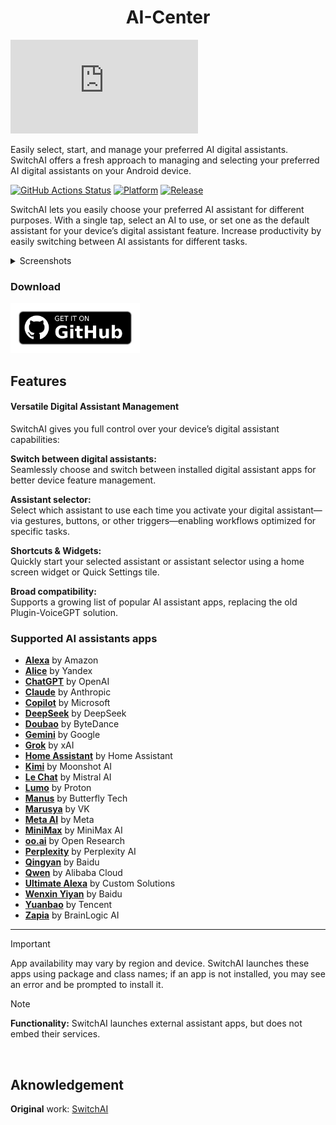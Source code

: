 <div align="center">

# AI-Center

</div>

![Screenshot](https://raw.githubusercontent.com/Sergey842248/AI-Center/main/app/src/main/res/mipmap-anydpi/ic_launcher.xml)


Easily select, start, and manage your preferred AI digital assistants. SwitchAI offers a fresh approach to managing and selecting your preferred AI digital assistants on your Android device.

[![GitHub Actions Status](https://img.shields.io/github/actions/workflow/status/Sergey842248/AI-Center/.github%2Fworkflows%2Fandroid.yml?style=for-the-badge&logo=github-actions&labelColor=21262D&color=3FB950)](https://github.com/Sergey842248/AI-Center/actions)
[![Platform](https://img.shields.io/badge/android-platform?style=for-the-badge&label=platform&labelColor=21262d&color=6e7681)](https://www.android.com)
[![Release](https://img.shields.io/github/v/release/Sergey842248/AI-Center?display_name=tag&style=for-the-badge&logo=github&labelColor=21262d&color=1f6feb)](https://github.com/WSTxda/SwitchAI/releases/latest)

SwitchAI lets you easily choose your preferred AI assistant for different purposes. With a single tap, select an AI to use, or set one as the default assistant for your device’s digital assistant feature. Increase productivity by easily switching between AI assistants for different tasks.

<details>
  <summary>Screenshots</summary>

![Screenshot](https://raw.githubusercontent.com/Sergey842248/AI-Center/main/images/Icon.png)

</details>

### Download

[<img src="https://raw.githubusercontent.com/Sergey842248/AI-Center/refs/heads/main/images/get-it-on-github.png"
	  alt='Get it on GitHub'
	  height="80">](https://github.com/Sergey842248/AI-Center/releases/latest)

## Features

#### Versatile Digital Assistant Management  
SwitchAI gives you full control over your device’s digital assistant capabilities:

**Switch between digital assistants:**  
Seamlessly choose and switch between installed digital assistant apps for better device feature management.

**Assistant selector:**  
Select which assistant to use each time you activate your digital assistant—via gestures, buttons, or other triggers—enabling workflows optimized for specific tasks.

**Shortcuts & Widgets:**  
Quickly start your selected assistant or assistant selector using a home screen widget or Quick Settings tile.

**Broad compatibility:**  
Supports a growing list of popular AI assistant apps, replacing the old Plugin-VoiceGPT solution.

### Supported AI assistants apps

*   **[Alexa](https://play.google.com/store/apps/details?id=com.amazon.dee.app)** by Amazon
*   **[Alice](https://play.google.com/store/apps/details?id=com.yandex.aliceapp)** by Yandex
*   **[ChatGPT](https://play.google.com/store/apps/details?id=com.openai.chatgpt)** by OpenAI
*   **[Claude](https://play.google.com/store/apps/details?id=com.anthropic.claude)** by Anthropic
*   **[Copilot](https://play.google.com/store/apps/details?id=com.microsoft.copilot)** by Microsoft
*   **[DeepSeek](https://play.google.com/store/apps/details?id=com.deepseek.chat)** by DeepSeek
*   **[Doubao](https://play.google.com/store/apps/details?id=com.larus.nova)** by ByteDance
*   **[Gemini](https://play.google.com/store/apps/details?id=com.google.android.apps.bard)** by Google
*   **[Grok](https://play.google.com/store/apps/details?id=ai.x.grok)** by xAI
*   **[Home Assistant](https://play.google.com/store/apps/details?id=io.homeassistant.companion.android)** by Home Assistant
*   **[Kimi](https://play.google.com/store/apps/details?id=com.moonshot.kimichat)** by Moonshot AI
*   **[Le Chat](https://play.google.com/store/apps/details?id=ai.mistral.chat)** by Mistral AI
*   **[Lumo](https://play.google.com/store/apps/details?id=me.proton.android.lumo)** by Proton
*   **[Manus](https://play.google.com/store/apps/details?id=tech.butterfly.app)** by Butterfly Tech
*   **[Marusya](https://play.google.com/store/apps/details?id=ru.mail.search.electroscope)** by VK
*   **[Meta AI](https://play.google.com/store/apps/details?id=com.facebook.stella)** by Meta
*   **[MiniMax](https://play.google.com/store/apps/details?id=com.minimax.ai)** by MiniMax AI
*   **[oo.ai](https://play.google.com/store/apps/details?id=ai.oo.delphi)** by Open Research
*   **[Perplexity](https://play.google.com/store/apps/details?id=ai.perplexity.app.android)** by Perplexity AI
*   **[Qingyan](https://chatglm.cn/download?fr=web_home)** by Baidu
*   **[Qwen](https://play.google.com/store/apps/details?id=ai.qwenlm.chat.android)** by Alibaba Cloud
*   **[Ultimate Alexa](https://play.google.com/store/apps/details?id=com.customsolutions.android.alexa)** by Custom Solutions
*   **[Wenxin Yiyan](https://apkpure.com/cn/wen-xin-yi-yan/com.baidu.newapp)** by Baidu
*   **[Yuanbao](https://yuanbao.tencent.com/download)** by Tencent
*	**[Zapia](https://play.google.com/store/apps/details?id=com.brainlogic.zapia)** by BrainLogic AI
-------

> [!IMPORTANT]
> App availability may vary by region and device. SwitchAI launches these apps using package and class names; if an app is not installed, you may see an error and be prompted to install it.

> [!NOTE]  
> **Functionality:** SwitchAI launches external assistant apps, but does not embed their services.

</br>

## Aknowledgement
**Original** work: [SwitchAI](https://github.com/WSTxda/SwitchAI)
